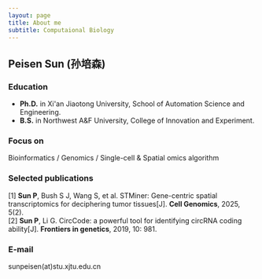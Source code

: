 ```yaml
---
layout: page
title: About me
subtitle: Computaional Biology
---
```


## Peisen Sun (孙培森)

### Education  
 - **Ph.D.** in Xi'an Jiaotong University, School of Automation Science and Engineering.  
 - **B.S.** in Northwest A&F University, College of Innovation and Experiment.

### Focus on
Bioinformatics / Genomics / Single-cell & Spatial omics algorithm


### Selected publications
[1] **Sun P**, Bush S J, Wang S, et al. STMiner: Gene-centric spatial transcriptomics for deciphering tumor tissues[J]. **Cell Genomics**, 2025, 5(2).  
[2] **Sun P**, Li G. CircCode: a powerful tool for identifying circRNA coding ability[J]. **Frontiers in genetics**, 2019, 10: 981.

### E-mail
sunpeisen(at)stu.xjtu.edu.cn

